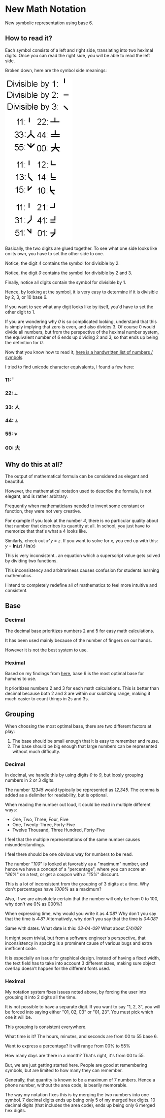 # New Math Notation

New symbolic representation using base 6.

## How to read it?

Each symbol consists of a left and right side, translating into two heximal digits. Once you can read the right side, you will be able to read the left side.

Broken down, here are the symbol side meanings:

![Heximal Breakdown](heximal-breakdown.png)

Basically, the two digits are glued together. To see what one side looks like on its own, you have to set the other side to one.

Notice, the digit *4* contains the symbol for divisible by 2.

Notice, the digit *0* contains the symbol for divisible by 2 and 3.

Finally, notice all digits contain the symbol for divisible by 1.

Hence, by looking at the symbol, it is very easy to determine if it is divisible by 2, 3, or 10 base 6.

If you want to see what any digit looks like by itself, you'd have to set the other digit to 1.

If you are wondering why *0* is so complicated looking, understand that this is simply implying that zero is even, and also divides 3. Of course 0 would divide all numbers, but from the perspective of the heximal number system, the equivalent number of *6* ends up dividing 2 and 3, so that ends up being the definition for *0*.

Now that you know how to read it, [here is a handwritten list of numbers / symbols](heximal.jpg).

I tried to find unicode character equivalents, I found a few here:

### 11: ˡ
### 22: ⫠
### 33: 人
### 44: ⫨
### 55: ⩛
### 00: 大

## Why do this at all?

The output of mathematical formula can be considered as elegant and beautiful.

However, the mathematical notation used to describe the formula, is not elegant, and is rather arbitrary.

Frequently when mathematicians needed to invent some constant or function, they were not very creative.

For example if you look at the number *4*, there is no particular quality about that number that describes its quantity at all. In school, you just have to memorize that that's what a 4 looks like.

Similarly, check out *x*^*y* = *z*. If you want to solve for *x*, you end up with this: *y* = **ln**(*z*) / **ln**(*x*)

This is very inconsistent.. an equation which a superscript value gets solved by dividing two functions.

This inconsistency and arbitrariness causes confusion for students learning mathematics.

I intend to completely redefine all of mathematics to feel more intuitive and consistent.

## Base

### Decimal

The decimal base prioritizes numbers 2 and 5 for easy math calculations.

It has been used mainly because of the number of fingers on our hands.

However it is not the best system to use.

### Heximal

Based on my findings from [here](https://github.com/veniamin-ilmer/better-standards/tree/master/base-6), base 6 is the most optimal base for humans to use.

It prioritizes numbers 2 and 3 for each math calculations. This is better than decimal because both 2 and 3 are within our subitizing range, making it much easier to count things in 2s and 3s.

## Grouping

When choosing the most optimal base, there are two different factors at play:

1. The base should be small enough that it is easy to remember and reuse.
2. The base should be big enough that large numbers can be represented without much difficulty.

### Decimal

In decimal, we handle this by using digits *0* to *9*, but loosly grouping numbers in 2 or 3 digits.

The number *12345* would typically be represented as *12,345*. The comma is added as a delimiter for readability, but is optional.

When reading the number out loud, it could be read in multiple different ways:

* One, Two, Three, Four, Five
* One, Twenty-Three, Forty-Five
* Twelve Thousand, Three Hundred, Forty-Five

I feel that the multiple representations of the same number causes misunderstandings.

I feel there should be one obvious way for numbers to be read.

The number "*100*" is looked at favorably as a "maximum" number, and hence we have a concept of a "percentage", where you can score an "*86%*" on a test, or get a coupon with a "*15%*" discount.

This is a lot of inconsistent from the grouping of 3 digits at a time. Why don't percentages have *1000%* as a maximum?

Also, if we are absolutely certain that the number will only be from 0 to 100, why don't we 0% as 000%? 

When expressing time, why would you write it as *4:08*? Why don't you say that the time is *4:8*? Alternatively, why don't you say that the time is *04:08*?

Same with dates. What date is this: *03-04-09*? What about *5/4/08*?

It might seem trivial, but from a software engineer's perspective, that inconsistency in spacing is a prominent cause of various bugs and extra inefficent code.

It is especially an issue for graphical design. Instead of having a fixed width, the text field has to take into account 3 different sizes, making sure object overlap doesn't happen for the different fonts used.

### Heximal

My notation system fixes issues noted above, by forcing the user into grouping it into 2 digits all the time.

It is not possible to have a separate digit. If you want to say "1, 2, 3", you will be forced into saying either "01, 02, 03" or "01, 23". You must pick which one it will be.

This grouping is consistent everywhere.

What time is it? The hours, minutes, and seconds are from 00 to 55 base 6.

Want to express a percentage? It will range from 00% to 55%

How many days are there in a month? That's right, it's from 00 to 55.

But, we are just getting started here. People are good at remembering symbols, but are limited to how many they can remember.

Generally, that quantity is known to be a maximum of 7 numbers. Hence a phone number, without the area code, is bearily memorable.

The way my notation fixes this is by merging the two numbers into one symbol. 7 decimal digits ends up being only 5 of my merged hex digits. 10 decimal digits (that includes the area code), ends up being only 6 merged hex digits.
